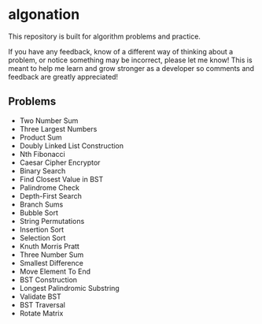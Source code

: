 # algonation

This repository is built for algorithm problems and practice.

If you have any feedback, know of a different way of thinking about a problem, or notice something may be incorrect, please let me know! This is meant to help me learn and grow stronger as a developer so comments and feedback are greatly appreciated!

## Problems

- Two Number Sum
- Three Largest Numbers
- Product Sum
- Doubly Linked List Construction
- Nth Fibonacci
- Caesar Cipher Encryptor
- Binary Search
- Find Closest Value in BST
- Palindrome Check
- Depth-First Search
- Branch Sums
- Bubble Sort
- String Permutations
- Insertion Sort
- Selection Sort
- Knuth Morris Pratt
- Three Number Sum
- Smallest Difference
- Move Element To End
- BST Construction
- Longest Palindromic Substring
- Validate BST
- BST Traversal
- Rotate Matrix

